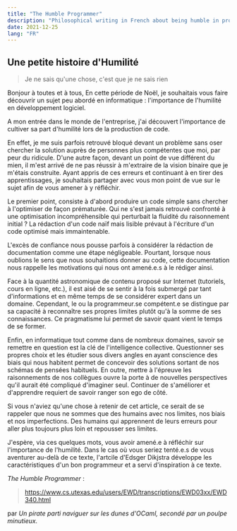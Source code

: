 ```yaml
---
title: "The Humble Programmer"
description: "Philosophical writing in French about being humble in programmin"
date: 2021-12-25
lang: "FR"
---
```


## Une petite histoire d'Humilité

> Je ne sais qu'une chose, c'est que je ne sais rien

Bonjour à toutes et à tous,
En cette période de Noël, je souhaitais vous faire découvrir un sujet peu abordé en informatique : l'importance de l'humilité en développement logiciel.

A mon entrée dans le monde de l'entreprise, j'ai découvert l'importance de cultiver sa part d'humilité lors de la production de code. 

En effet, je me suis parfois retrouvé bloqué devant un problème sans oser chercher la solution auprès de personnes plus compétentes que moi, par peur du ridicule. D'une autre façon, devant un point de vue différent du mien, il m'est arrivé de ne pas réussir à m'extraire de la vision binaire que je m'étais construite. Ayant appris de ces erreurs et continuant à en tirer des apprentissages, je souhaitais partager avec vous mon point de vue sur le sujet afin de vous amener à y réfléchir.

Le premier point, consiste à d'abord produire un code simple sans chercher à l'optimiser de façon prématurée. Qui ne s'est jamais retrouvé confronté à une optimisation incompréhensible qui perturbait la fluidité du raisonnement initial ? La rédaction d'un code naïf mais lisible prévaut à l'écriture d'un code optimisé mais immaintenable.

L'excès de confiance nous pousse parfois à considérer la rédaction de documentation comme une étape négligeable. Pourtant, lorsque nous oublions le sens que nous souhaitions donner au code, cette documentation nous rappelle les motivations qui nous ont amené.e.s à le rédiger ainsi.

Face à la quantité astronomique de contenu proposé sur Internet (tutoriels, cours en ligne, etc.), il est aisé de se sentir à la fois submergé par tant d'informations et en même temps de se considérer expert dans un domaine. Cependant, le ou la programmeur.se compétent.e se distingue par sa capacité à reconnaître ses propres limites plutôt qu'à la somme de ses connaissances. Ce pragmatisme lui permet de savoir quant vient le temps de se former.

Enfin, en informatique tout comme dans de nombreux domaines, savoir se remettre en question est la clé de l'intelligence collective. Questionner ses propres choix et les étudier sous divers angles en ayant conscience des biais qui nous habitent permet de concevoir des solutions sortant de nos schémas de pensées habituels. En outre, mettre à l'épreuve les raisonnements de nos collègues ouvre la porte à de nouvelles perspectives qu'il aurait été compliqué d'imaginer seul. Continuer de s'améliorer et d'apprendre requiert de savoir ranger son ego de côté. 

Si vous n'aviez qu'une chose à retenir de cet article, ce serait de se rappeler que nous ne sommes que des humains avec nos limites, nos biais et nos imperfections. Des humains qui apprennent de leurs erreurs pour aller plus toujours plus loin et repousser ses limites.

J'espère, via ces quelques mots, vous avoir amené.e à réfléchir sur l'importance de l'humilité. Dans le cas où vous seriez tenté.e.s de vous aventurer au-delà de ce texte, l'artcile d'Edsger Dikjstra développe les caractéristiques d'un bon programmeur et a servi d'inspiration à ce texte.

*The Humble Programmer* : 
> https://www.cs.utexas.edu/users/EWD/transcriptions/EWD03xx/EWD340.html

par *Un pirate parti naviguer sur les dunes d'OCaml, secondé par un poulpe minutieux.*
